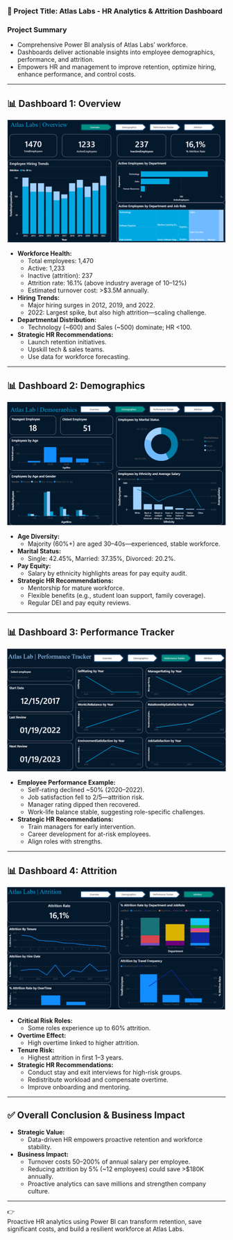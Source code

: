 ### 📌 Project Title: Atlas Labs - HR Analytics & Attrition Dashboard

### Project Summary
- Comprehensive Power BI analysis of Atlas Labs’ workforce.
- Dashboards deliver actionable insights into employee demographics, performance, and attrition.
- Empowers HR and management to improve retention, optimize hiring, enhance performance, and control costs.

---

## 📊 Dashboard 1: Overview
![Overview Dashboard](./HR-Analytics/Overview.png)
- **Workforce Health:**  
  - Total employees: 1,470  
  - Active: 1,233  
  - Inactive (attrition): 237  
  - Attrition rate: 16.1% (above industry average of 10–12%)  
  - Estimated turnover cost: >$3.5M annually.
- **Hiring Trends:**  
  - Major hiring surges in 2012, 2019, and 2022.  
  - 2022: Largest spike, but also high attrition—scaling challenge.
- **Departmental Distribution:**  
  - Technology (~600) and Sales (~500) dominate; HR <100.
- **Strategic HR Recommendations:**  
  - Launch retention initiatives.  
  - Upskill tech & sales teams.  
  - Use data for workforce forecasting.

---

## 📊 Dashboard 2: Demographics
![Demographics Dashboard](./HR-Analytics/Demographics.png)
- **Age Diversity:**  
  - Majority (60%+) are aged 30–40s—experienced, stable workforce.
- **Marital Status:**  
  - Single: 42.45%, Married: 37.35%, Divorced: 20.2%.
- **Pay Equity:**  
  - Salary by ethnicity highlights areas for pay equity audit.
- **Strategic HR Recommendations:**  
  - Mentorship for mature workforce.  
  - Flexible benefits (e.g., student loan support, family coverage).  
  - Regular DEI and pay equity reviews.

---

## 📊 Dashboard 3: Performance Tracker
![Performance Tracker Dashboard](./HR-Analytics/Performance_Tracker.png)
- **Employee Performance Example:**  
  - Self-rating declined ~50% (2020–2022).  
  - Job satisfaction fell to 2/5—attrition risk.  
  - Manager rating dipped then recovered.
  - Work-life balance stable, suggesting role-specific challenges.
- **Strategic HR Recommendations:**  
  - Train managers for early intervention.  
  - Career development for at-risk employees.  
  - Align roles with strengths.

---

## 📊 Dashboard 4: Attrition
![Attrition Dashboard](./HR-Analytics/Attrition.png)
- **Critical Risk Roles:**  
  - Some roles experience up to 60% attrition.
- **Overtime Effect:**  
  - High overtime linked to higher attrition.
- **Tenure Risk:**  
  - Highest attrition in first 1–3 years.
- **Strategic HR Recommendations:**  
  - Conduct stay and exit interviews for high-risk groups.
  - Redistribute workload and compensate overtime.
  - Improve onboarding and mentoring.

---

## ✅ Overall Conclusion & Business Impact
- **Strategic Value:**  
  - Data-driven HR empowers proactive retention and workforce stability.
- **Business Impact:**  
  - Turnover costs 50–200% of annual salary per employee.
  - Reducing attrition by 5% (~12 employees) could save >$180K annually.
  - Proactive analytics can save millions and strengthen company culture.

---

👉  
Proactive HR analytics using Power BI can transform retention, save significant costs, and build a resilient workforce at Atlas Labs.
